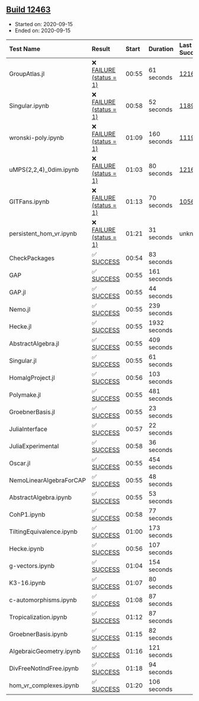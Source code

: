 ## [Build 12463](https://oscarci.mathematik.uni-kl.de/job/oscar/12463/)

* Started on: 2020-09-15
* Ended on: 2020-09-15

| Test Name    | Result | Start | Duration | Last Success | First Failure |
|:-------------|:-------|:------|:---------|:-------------|:--------------|
| GroupAtlas.jl | ❌ [FAILURE (status = 1)](https://oscarci.mathematik.uni-kl.de/job/oscar/12463/artifact/logs/build-12463/GroupAtlas.jl.log) | 00:55 | 61 seconds | [12167](https://oscarci.mathematik.uni-kl.de/job/oscar/12167/) | [12168](https://oscarci.mathematik.uni-kl.de/job/oscar/12168/) |
| Singular.ipynb | ❌ [FAILURE (status = 1)](https://oscarci.mathematik.uni-kl.de/job/oscar/12463/artifact/logs/build-12463/Singular.ipynb.log) | 00:58 | 52 seconds | [11893](https://oscarci.mathematik.uni-kl.de/job/oscar/11893/) | [11894](https://oscarci.mathematik.uni-kl.de/job/oscar/11894/) |
| wronski-poly.ipynb | ❌ [FAILURE (status = 1)](https://oscarci.mathematik.uni-kl.de/job/oscar/12463/artifact/logs/build-12463/wronski-poly.ipynb.log) | 01:09 | 160 seconds | [11192](https://oscarci.mathematik.uni-kl.de/job/oscar/11192/) | [11193](https://oscarci.mathematik.uni-kl.de/job/oscar/11193/) |
| uMPS(2,2,4)_0dim.ipynb | ❌ [FAILURE (status = 1)](https://oscarci.mathematik.uni-kl.de/job/oscar/12463/artifact/logs/build-12463/uMPS-2-2-4-_0dim.ipynb.log) | 01:03 | 80 seconds | [12167](https://oscarci.mathematik.uni-kl.de/job/oscar/12167/) | [12168](https://oscarci.mathematik.uni-kl.de/job/oscar/12168/) |
| GITFans.ipynb | ❌ [FAILURE (status = 1)](https://oscarci.mathematik.uni-kl.de/job/oscar/12463/artifact/logs/build-12463/GITFans.ipynb.log) | 01:13 | 70 seconds | [10566](https://oscarci.mathematik.uni-kl.de/job/oscar/10566/) | [10567](https://oscarci.mathematik.uni-kl.de/job/oscar/10567/) |
| persistent_hom_vr.ipynb | ❌ [FAILURE (status = 1)](https://oscarci.mathematik.uni-kl.de/job/oscar/12463/artifact/logs/build-12463/persistent_hom_vr.ipynb.log) | 01:21 | 31 seconds | unknown | unknown |
| CheckPackages | ✅ [SUCCESS](https://oscarci.mathematik.uni-kl.de/job/oscar/12463/artifact/logs/build-12463/CheckPackages.log) | 00:54 | 83 seconds |  |  |
| GAP | ✅ [SUCCESS](https://oscarci.mathematik.uni-kl.de/job/oscar/12463/artifact/logs/build-12463/GAP.log) | 00:55 | 161 seconds |  |  |
| GAP.jl | ✅ [SUCCESS](https://oscarci.mathematik.uni-kl.de/job/oscar/12463/artifact/logs/build-12463/GAP.jl.log) | 00:55 | 44 seconds |  |  |
| Nemo.jl | ✅ [SUCCESS](https://oscarci.mathematik.uni-kl.de/job/oscar/12463/artifact/logs/build-12463/Nemo.jl.log) | 00:55 | 239 seconds |  |  |
| Hecke.jl | ✅ [SUCCESS](https://oscarci.mathematik.uni-kl.de/job/oscar/12463/artifact/logs/build-12463/Hecke.jl.log) | 00:55 | 1932 seconds |  |  |
| AbstractAlgebra.jl | ✅ [SUCCESS](https://oscarci.mathematik.uni-kl.de/job/oscar/12463/artifact/logs/build-12463/AbstractAlgebra.jl.log) | 00:55 | 409 seconds |  |  |
| Singular.jl | ✅ [SUCCESS](https://oscarci.mathematik.uni-kl.de/job/oscar/12463/artifact/logs/build-12463/Singular.jl.log) | 00:55 | 61 seconds |  |  |
| HomalgProject.jl | ✅ [SUCCESS](https://oscarci.mathematik.uni-kl.de/job/oscar/12463/artifact/logs/build-12463/HomalgProject.jl.log) | 00:56 | 103 seconds |  |  |
| Polymake.jl | ✅ [SUCCESS](https://oscarci.mathematik.uni-kl.de/job/oscar/12463/artifact/logs/build-12463/Polymake.jl.log) | 00:55 | 481 seconds |  |  |
| GroebnerBasis.jl | ✅ [SUCCESS](https://oscarci.mathematik.uni-kl.de/job/oscar/12463/artifact/logs/build-12463/GroebnerBasis.jl.log) | 00:55 | 23 seconds |  |  |
| JuliaInterface | ✅ [SUCCESS](https://oscarci.mathematik.uni-kl.de/job/oscar/12463/artifact/logs/build-12463/JuliaInterface.log) | 00:57 | 22 seconds |  |  |
| JuliaExperimental | ✅ [SUCCESS](https://oscarci.mathematik.uni-kl.de/job/oscar/12463/artifact/logs/build-12463/JuliaExperimental.log) | 00:58 | 36 seconds |  |  |
| Oscar.jl | ✅ [SUCCESS](https://oscarci.mathematik.uni-kl.de/job/oscar/12463/artifact/logs/build-12463/Oscar.jl.log) | 00:55 | 454 seconds |  |  |
| NemoLinearAlgebraForCAP | ✅ [SUCCESS](https://oscarci.mathematik.uni-kl.de/job/oscar/12463/artifact/logs/build-12463/NemoLinearAlgebraForCAP.log) | 00:55 | 48 seconds |  |  |
| AbstractAlgebra.ipynb | ✅ [SUCCESS](https://oscarci.mathematik.uni-kl.de/job/oscar/12463/artifact/logs/build-12463/AbstractAlgebra.ipynb.log) | 00:55 | 53 seconds |  |  |
| CohP1.ipynb | ✅ [SUCCESS](https://oscarci.mathematik.uni-kl.de/job/oscar/12463/artifact/logs/build-12463/CohP1.ipynb.log) | 00:58 | 77 seconds |  |  |
| TiltingEquivalence.ipynb | ✅ [SUCCESS](https://oscarci.mathematik.uni-kl.de/job/oscar/12463/artifact/logs/build-12463/TiltingEquivalence.ipynb.log) | 01:00 | 173 seconds |  |  |
| Hecke.ipynb | ✅ [SUCCESS](https://oscarci.mathematik.uni-kl.de/job/oscar/12463/artifact/logs/build-12463/Hecke.ipynb.log) | 00:56 | 107 seconds |  |  |
| g-vectors.ipynb | ✅ [SUCCESS](https://oscarci.mathematik.uni-kl.de/job/oscar/12463/artifact/logs/build-12463/g-vectors.ipynb.log) | 01:04 | 154 seconds |  |  |
| K3-16.ipynb | ✅ [SUCCESS](https://oscarci.mathematik.uni-kl.de/job/oscar/12463/artifact/logs/build-12463/K3-16.ipynb.log) | 01:07 | 80 seconds |  |  |
| c-automorphisms.ipynb | ✅ [SUCCESS](https://oscarci.mathematik.uni-kl.de/job/oscar/12463/artifact/logs/build-12463/c-automorphisms.ipynb.log) | 01:08 | 87 seconds |  |  |
| Tropicalization.ipynb | ✅ [SUCCESS](https://oscarci.mathematik.uni-kl.de/job/oscar/12463/artifact/logs/build-12463/Tropicalization.ipynb.log) | 01:12 | 87 seconds |  |  |
| GroebnerBasis.ipynb | ✅ [SUCCESS](https://oscarci.mathematik.uni-kl.de/job/oscar/12463/artifact/logs/build-12463/GroebnerBasis.ipynb.log) | 01:15 | 82 seconds |  |  |
| AlgebraicGeometry.ipynb | ✅ [SUCCESS](https://oscarci.mathematik.uni-kl.de/job/oscar/12463/artifact/logs/build-12463/AlgebraicGeometry.ipynb.log) | 01:16 | 121 seconds |  |  |
| DivFreeNotIndFree.ipynb | ✅ [SUCCESS](https://oscarci.mathematik.uni-kl.de/job/oscar/12463/artifact/logs/build-12463/DivFreeNotIndFree.ipynb.log) | 01:18 | 94 seconds |  |  |
| hom_vr_complexes.ipynb | ✅ [SUCCESS](https://oscarci.mathematik.uni-kl.de/job/oscar/12463/artifact/logs/build-12463/hom_vr_complexes.ipynb.log) | 01:20 | 106 seconds |  |  |
